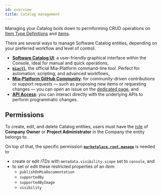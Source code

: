 ```yaml
---
id: overview
title: Catalog management
---
```


Managing your Catalog boils down to permforming CRUD operations on [Item Type Definitions](../basic-concepts/10_items-types.md) and [items](../basic-concepts/05_items-data-structure.md).

There are several ways to manage Software Catalog entities, depending on your preferred workflow and level of control:

- [**Software Catalog UI**](/software-catalog/management/ui.md): a user-friendly graphical interface within the Console, ideal for manual and quick operations,
- [**`miactl`**](/software-catalog/management/miactl.md), the official Mia-Platform command-line tool. Perfect for automation, scripting, and advanced workflows,
- [**Mia-Platform GitHub Community**](https://github.com/mia-platform/community): for community-driven contributions or support requests — such as proposing new items or requesting changes — you can open an issue on the [dedicated page](https://github.com/mia-platform/community), and
- [**API Access**](/software-catalog/management/api.md): you can interact directly with the underlying APIs to perform programmatic changes.

## Permissions

To create, edit, and delete Catalog entities, users must have the [role](/development_suite/identity-and-access-management/console-levels-and-permission-management.md#identity-capabilities-inside-console) of **Company Owner** or **Project Administrator** in the Company the entity belongs to.

On top of that, the specific permission [**`marketplace.root.manage`**](/development_suite/identity-and-access-management/console-levels-and-permission-management.md#console-root-level-permissions) is needed to

- create or edit *ITDs* with `metadata.visibility.scope` set to `console`, and
- to set or edit these restricted properties of an *item*:
  - `publishOnMiaDocumentation`
  - `supportedBy`
  - `supportedByImage`
  - `visibility`
